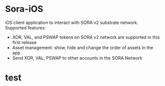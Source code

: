 # Sora-iOS
iOS client application to interact with SORA v2 substrate network.
Supported features:
- XOR, VAL, and PSWAP tokens on SORA v2 network are supported in this first release
- Asset management: show, hide and change the order of assets in the app
- Send XOR, VAL, PSWAP to other accounts in the SORA Network

# test